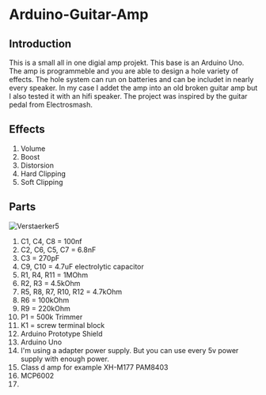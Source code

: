 # Arduino-Guitar-Amp

## Introduction
This is a small all in one digial amp projekt. This base is an Arduino Uno. The amp is programmeble and you are able to design a hole variety of effects. The hole system can run on batteries and can be includet in nearly every speaker. In my case I addet the amp into an old broken guitar amp but I also tested it with an hifi speaker. The project was inspired by the guitar pedal from Electrosmash.

## Effects
1. Volume
2. Boost
3. Distorsion
  1. Hard Clipping
  2. Soft Clipping

## Parts
![Verstaerker5](https://user-images.githubusercontent.com/64489709/80517029-b3981b80-8984-11ea-92c2-e7423980c42a.PNG)

1.  C1, C4, C8 = 100nf
2.  C2, C6, C5, C7 = 6.8nF
3.  C3 = 270pF
4.  C9, C10 = 4.7uF electrolytic capacitor
4.  R1, R4, R11 = 1MOhm
5.  R2, R3 = 4.5kOhm
8.  R5, R8, R7, R10, R12 = 4.7kOhm
9.  R6 = 100kOhm
10. R9 = 220kOhm
11. P1 = 500k Trimmer
12. K1 = screw terminal block
12. Arduino Prototype Shield
13. Arduino Uno
14. I'm using a adapter power supply. But you can use every 5v power supply with enough power.
15. Class d amp for example XH-M177 PAM8403
16. MCP6002
17.



